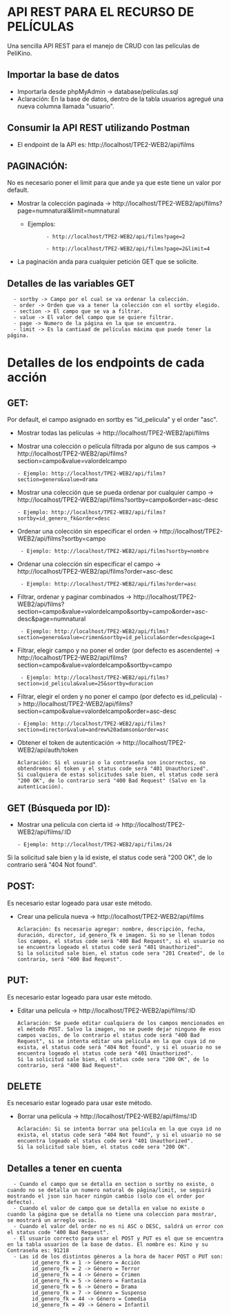 # API REST PARA EL RECURSO DE PELÍCULAS

Una sencilla API REST para el manejo de CRUD con las películas de PeliKino.
## Importar la base de datos
- Importarla desde phpMyAdmin -> database/películas.sql
- Aclaración: En la base de datos, dentro de la tabla usuarios agregué una nueva columna llamada "usuario".

## Consumir la API REST utilizando Postman
- El endpoint de la API es: http://localhost/TPE2-WEB2/api/films

## PAGINACIÓN:

No es necesario poner el limit para que ande ya que este tiene un valor por default.
- Mostrar la colección paginada -> http://localhost/TPE2-WEB2/api/films?page=numnatural&limit=numnatural

   - Ejemplos: 
   
               - http://localhost/TPE2-WEB2/api/films?page=2
               
               - http://localhost/TPE2-WEB2/api/films?page=2&limit=4
               
- La paginación anda para cualquier petición GET que se solicite.

## Detalles de las variables GET

      - sortby -> Campo por el cual se va ordenar la colección.
      - order -> Orden que va a tener la colección con el sortby elegido.
      - section -> El campo que se va a filtrar.
      - value -> El valor del campo que se quiere filtrar.
      - page -> Numero de la página en la que se encuentra.
      - limit -> Es la cantiaad de películas máxima que puede tener la página.
     
# Detalles de los endpoints de cada acción

## GET:

Por default, el campo asignado en sortby es "id_pelicula" y el order "asc".
- Mostrar todas las películas -> http://localhost/TPE2-WEB2/api/films
- Mostrar una colección o película filtrada por alguno de sus campos -> http://localhost/TPE2-WEB2/api/films?section=campo&value=valordelcampo

      - Ejemplo: http://localhost/TPE2-WEB2/api/films?section=genero&value=drama
- Mostrar una colección que se pueda ordenar por cualquier campo -> http://localhost/TPE2-WEB2/api/films?sortby=campo&order=asc-desc

      - Ejemplo: http://localhost/TPE2-WEB2/api/films?sortby=id_genero_fk&order=desc
- Ordenar una colección sin especificar el orden -> http://localhost/TPE2-WEB2/api/films?sortby=campo 

       - Ejemplo: http://localhost/TPE2-WEB2/api/films?sortby=nombre
- Ordenar una colección sin especificar el campo -> http://localhost/TPE2-WEB2/api/films?order=asc-desc

       - Ejemplo: http://localhost/TPE2-WEB2/api/films?order=asc
  
- Filtrar, ordenar y paginar combinados -> http://localhost/TPE2-WEB2/api/films?section=campo&value=valordelcampo&sortby=campo&order=asc-desc&page=numnatural

       - Ejemplo: http://localhost/TPE2-WEB2/api/films?section=genero&value=crimen&sortby=id_pelicula&order=desc&page=1
- Filtrar, elegir campo y no poner el order (por defecto es ascendente) -> http://localhost/TPE2-WEB2/api/films?section=campo&value=valordelcampo&sortby=campo

       - Ejemplo: http://localhost/TPE2-WEB2/api/films?section=id_pelicula&value=25&sortby=duracion
- Filtrar, elegir el orden y no poner el campo (por defecto es id_pelicula) -> http://localhost/TPE2-WEB2/api/films?section=campo&value=valordelcampo&order=asc-desc

      - Ejemplo: http://localhost/TPE2-WEB2/api/films?section=director&value=andrew%20adamson&order=asc
- Obtener el token de autenticación -> http://localhost/TPE2-WEB2/api/auth/token  
      
      Aclaración: Si el usuario o la contraseña son incorrectos, no obtendremos el token y el status code será "401 Unauthorized".
      Si cualquiera de estas solicitudes sale bien, el status code será "200 OK", de lo contrario será "400 Bad Request" (Salvo en la autenticación).

## GET (Búsqueda por ID):

- Mostrar una película con cierta id -> http://localhost/TPE2-WEB2/api/films/:ID

      - Ejemplo: http://localhost/TPE2-WEB2/api/films/24
Si la solicitud sale bien y la id existe, el status code será "200 OK", de lo contrario será "404 Not found".

## POST: 

Es necesario estar logeado para usar este método.
- Crear una película nueva -> http://localhost/TPE2-WEB2/api/films 

      Aclaración: Es necesario agregar: nombre, descripción, fecha, duración, director, id_genero_fk e imagen. Si no se llenan todos los campos, el status code será "400 Bad Request", si el usuario no se encuentra logeado el status code será "401 Unauthorized".
      Si la solicitud sale bien, el status code sera "201 Created", de lo contrario, será "400 Bad Request".

## PUT:

Es necesario estar logeado para usar este método.
- Editar una película -> http://localhost/TPE2-WEB2/api/films/:ID 

      Aclaración: Se puede editar cualquiera de los campos mencionados en el método POST. Salvo la imagen, no se puede dejar ninguno de esos campos vacíos, de lo contrario el status code será "400 Bad Request", si se intenta editar una pelicula en la que cuya id no exista, el status code será "404 Not found", y si el usuario no se encuentra logeado el status code será "401 Unauthorized".
      Si la solicitud sale bien, el status code sera "200 OK", de lo contrario, será "400 Bad Request".

## DELETE 

Es necesario estar logeado para usar este método.
- Borrar una película -> http://localhost/TPE2-WEB2/api/films/:ID    
                                                                                                    
      Aclaración: Si se intenta borrar una película en la que cuya id no exista, el status code será "404 Not found", y si el usuario no se encuentra logeado el status code será "401 Unauthorized".
      Si la solicitud sale bien, el status code sera "200 OK".

## Detalles a tener en cuenta

      - Cuando el campo que se detalla en section o sortby no existe, o cuando no se detalla un numero natural de página/limit, se seguirá mostrando el json sin hacer ningún cambio (solo con el order por defecto).
      - Cuando el valor de campo que se detalla en value no existe o cuando la página que se detalla no tiene una coleccion para mostrar, se mostrará un arreglo vacío.
      - Cuando el valor del order no es ni ASC o DESC, saldrá un error con el status code "400 Bad Request".
      - El usuario correcto para usar el POST y PUT es el que se encuentra en la tabla usuarios de la base de datos. El nombre es: Kino y su Contraseña es: 91218
      - Las id de los distintos géneros a la hora de hacer POST o PUT son:
            id_genero_fk = 1 -> Género = Acción
            id_genero_fk = 2 -> Género = Terror
            id_genero_fk = 4 -> Género = Crimen
            id_genero_fk = 5 -> Género = Fantasía
            id_genero_fk = 6 -> Género = Drama
            id_genero_fk = 7 -> Género = Suspenso
            id_genero_fk = 44 -> Género = Comedia
            id_genero_fk = 49 -> Género = Infantil

